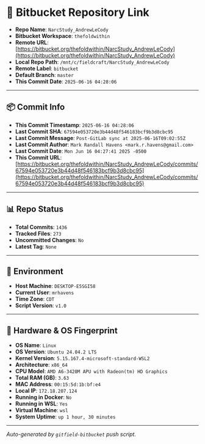 # 🔗 Bitbucket Repository Link

- **Repo Name**: `NarcStudy_AndrewLeCody`
- **Bitbucket Workspace**: `thefoldwithin`
- **Remote URL**: [https://bitbucket.org/thefoldwithin/NarcStudy_AndrewLeCody](https://bitbucket.org/thefoldwithin/NarcStudy_AndrewLeCody)
- **Local Repo Path**: `/mnt/c/fieldcraft/NarcStudy_AndrewLeCody`
- **Remote Label**: `bitbucket`
- **Default Branch**: `master`
- **This Commit Date**: `2025-06-16 04:28:06`

---

## 📦 Commit Info

- **This Commit Timestamp**: `2025-06-16 04:28:06`
- **Last Commit SHA**: `67594e053720e3b44d48f546183bcf9b3d8cbc95`
- **Last Commit Message**: `Post-GitLab sync at 2025-06-16T09:02:55Z`
- **Last Commit Author**: `Mark Randall Havens <mark.r.havens@gmail.com>`
- **Last Commit Date**: `Mon Jun 16 04:27:41 2025 -0500`
- **This Commit URL**: [https://bitbucket.org/thefoldwithin/NarcStudy_AndrewLeCody/commits/67594e053720e3b44d48f546183bcf9b3d8cbc95](https://bitbucket.org/thefoldwithin/NarcStudy_AndrewLeCody/commits/67594e053720e3b44d48f546183bcf9b3d8cbc95)

---

## 📊 Repo Status

- **Total Commits**: `1436`
- **Tracked Files**: `273`
- **Uncommitted Changes**: `No`
- **Latest Tag**: `None`

---

## 🧭 Environment

- **Host Machine**: `DESKTOP-E5SGI58`
- **Current User**: `mrhavens`
- **Time Zone**: `CDT`
- **Script Version**: `v1.0`

---

## 🧬 Hardware & OS Fingerprint

- **OS Name**: `Linux`
- **OS Version**: `Ubuntu 24.04.2 LTS`
- **Kernel Version**: `5.15.167.4-microsoft-standard-WSL2`
- **Architecture**: `x86_64`
- **CPU Model**: `AMD A6-3420M APU with Radeon(tm) HD Graphics`
- **Total RAM (GB)**: `3.63`
- **MAC Address**: `00:15:5d:1b:bf:e4`
- **Local IP**: `172.18.207.124`
- **Running in Docker**: `No`
- **Running in WSL**: `Yes`
- **Virtual Machine**: `wsl`
- **System Uptime**: `up 1 hour, 30 minutes`

---

_Auto-generated by `gitfield-bitbucket` push script._
